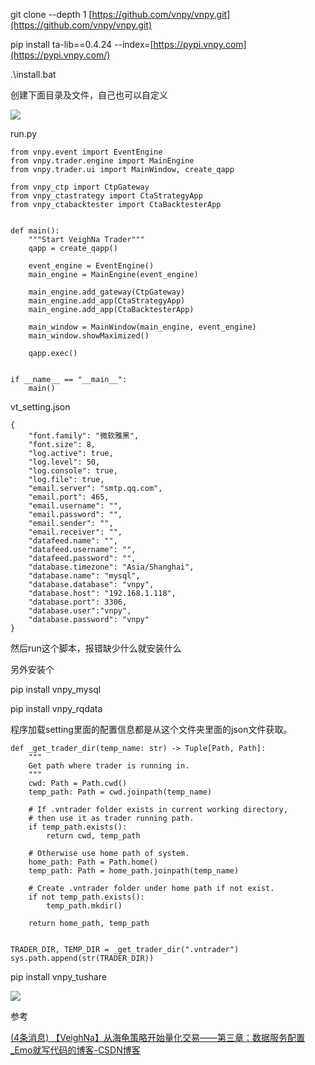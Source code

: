 git clone --depth 1 [https://github.com/vnpy/vnpy.git](https://github.com/vnpy/vnpy.git)

pip install ta-lib==0.4.24 --index=[https://pypi.vnpy.com](https://pypi.vnpy.com/)

.\install.bat

创建下面目录及文件，自己也可以自定义

![](https://gitee.com/hxc8/images5/raw/master/img/202407172334468.jpg)

run.py

```
from vnpy.event import EventEngine
from vnpy.trader.engine import MainEngine
from vnpy.trader.ui import MainWindow, create_qapp

from vnpy_ctp import CtpGateway
from vnpy_ctastrategy import CtaStrategyApp
from vnpy_ctabacktester import CtaBacktesterApp


def main():
    """Start VeighNa Trader"""
    qapp = create_qapp()

    event_engine = EventEngine()
    main_engine = MainEngine(event_engine)

    main_engine.add_gateway(CtpGateway)
    main_engine.add_app(CtaStrategyApp)
    main_engine.add_app(CtaBacktesterApp)

    main_window = MainWindow(main_engine, event_engine)
    main_window.showMaximized()

    qapp.exec()


if __name__ == "__main__":
    main()
```

vt_setting.json

```
{
    "font.family": "微软雅黑",
    "font.size": 8,
    "log.active": true,
    "log.level": 50,
    "log.console": true,
    "log.file": true,
    "email.server": "smtp.qq.com",
    "email.port": 465,
    "email.username": "",
    "email.password": "",
    "email.sender": "",
    "email.receiver": "",
    "datafeed.name": "",
    "datafeed.username": "",
    "datafeed.password": "",
    "database.timezone": "Asia/Shanghai",
    "database.name": "mysql",
    "database.database": "vnpy",
    "database.host": "192.168.1.118",
    "database.port": 3306,
    "database.user":"vnpy",
    "database.password": "vnpy"
}

```

然后run这个脚本，报错缺少什么就安装什么

另外安装个

pip install vnpy_mysql 

pip install vnpy_rqdata

程序加载setting里面的配置信息都是从这个文件夹里面的json文件获取。

```
def _get_trader_dir(temp_name: str) -> Tuple[Path, Path]:
    """
    Get path where trader is running in.
    """
    cwd: Path = Path.cwd()
    temp_path: Path = cwd.joinpath(temp_name)

    # If .vntrader folder exists in current working directory,
    # then use it as trader running path.
    if temp_path.exists():
        return cwd, temp_path

    # Otherwise use home path of system.
    home_path: Path = Path.home()
    temp_path: Path = home_path.joinpath(temp_name)

    # Create .vntrader folder under home path if not exist.
    if not temp_path.exists():
        temp_path.mkdir()

    return home_path, temp_path


TRADER_DIR, TEMP_DIR = _get_trader_dir(".vntrader")
sys.path.append(str(TRADER_DIR))

```

pip install vnpy_tushare

![](https://gitee.com/hxc8/images5/raw/master/img/202407172334819.jpg)

参考

[(4条消息) 【VeighNa】从海龟策略开始量化交易——第三章：数据服务配置_Emo就写代码的博客-CSDN博客](https://blog.csdn.net/m0_58598240/article/details/125780686)